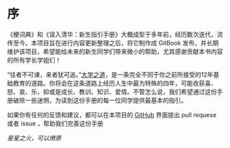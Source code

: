 # 序

《梗词典》和《误入清华：新生指引手册》大概成型于多年前，经历数次迭代，流传至今。本项目旨在进行内容更新整理之后，将它制作成 GitBook 发布，并长期维护该项目，希望能给未来的新生同学们带来微小的帮助，尤其感谢贡献本书内容的所有学长学姐们！

“往者不可谏，来者犹可追。”[大学之道](https://survivesjtu.gitbook.io/survivesjtumanual)，是一条完全不同于你之前所接受的12年基础教育的道路。你将会在这条道路上经历人生中最为特殊的四年，可能收获喜、怒、哀、乐，抑或是成长、教训、知识、爱情。不管怎么说，我们希望通过这份手册破除一些迷惘，为读到这份手册的每一位同学提供最基本的指引。

如果你有任何的反馈和建议，都可以在本项目的 [GitHub](https://github.com/TsinghuaMemes/TsinghuaMemes) 界面提出 pull requese 或者 issue ，帮助我们完善这份手册


_星星之火，可以燎原_
